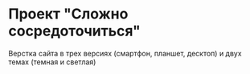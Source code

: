 # Проект "Сложно сосредоточиться"
Верстка сайта в трех версиях (смартфон, планшет, десктоп) и двух темах (темная и светлая)
